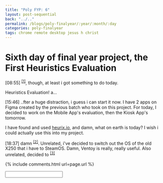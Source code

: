 ```yaml
---
title: "Poly FYP: 6"
layout: post-sequential
back: "../.."
permalink: /blogs/poly-finalyear/:year/:month/:day
categories: poly-finalyear
tags: chrome remote desktop jesus h christ
---
```

# Sixth day of final year project, the First Heuristics Evaluation

<span class="timestamp">[08:55]</span> <sup><a href="#1">[1]</a></sup>, though, at least i got something to do today. 

Heuristics Evaluation! a...

<span class="timestamp">[15:46]</span> ..fter a huge distraction, i guess i can start it now. I have 2 apps on Figma created by the previous batch who took on this project. For today, I decided to work on the Mobile App's evaluation, then the Kiosk App's tomorrow.

I have found and used <a href="https://www.heurix.io/" target="_blank">heurix.io</a>, and damn, what on earth is today? I wish i could actually use this into my project.

<span class="timestamp">[18:37]</span> damn <sup><a href="#2">[2]</a></sup>. Unrelated, i've decided to switch out the OS of the old X250 that i have to SteamOS. Damn, Ventoy is really, really useful. Also unrelated, decided to <sup><a href="#3">[3]</a></sup>


<!--

<span class='disable-selection' ondblclick="this.innerHTML=''">&lt;<b>REDACTED</b>&gt;</span>
<span class='disable-selection' ondblclick="this.innerHTML=''">****</span>

-->
{% include comments.html url=page.url %}

<input id="password-input" type="password" class="text-secret" onkeyup="unlock()" autocomplete="off">

<span class="disable-selection" id="truth" style="display:none;"><sup id="1">[1]</sup> i am both elated and ashamed, because the CRD method to login worked. So yes, i'm still at home, absolutely rocking it.<br><br><sup id="2">[2]</sup> damn, i almost clocked out too late. also, i found a guide on disassembly of.. something.<br><br><sup id="3">[3]</sup> binge watch demon slayer. heh.</span>
